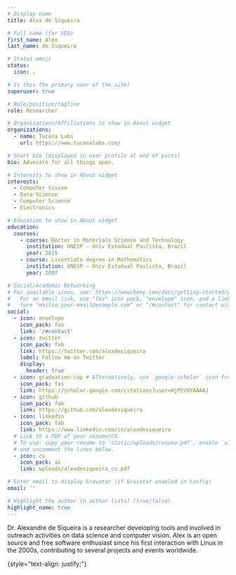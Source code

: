 ```yaml
---
# Display name
title: Alex de Siqueira 

# Full name (for SEO)
first_name: Alex
last_name: de Siqueira 

# Status emoji
status:
  icon: ☕️

# Is this the primary user of the site?
superuser: true

# Role/position/tagline
role: Researcher 

# Organizations/Affiliations to show in About widget
organizations:
  - name: Tucana Labs 
    url: https://www.tucanalabs.com/

# Short bio (displayed in user profile at end of posts)
bio: Advocate for all things open. 

# Interests to show in About widget
interests:
  - Computer Vision 
  - Data Science
  - Computer Science 
  - Electronics 

# Education to show in About widget
education:
  courses:
    - course: Doctor in Materials Science and Technology 
      institution: UNESP — Univ Estadual Paulista, Brazil
      year: 2015
    - course: Licentiate degree in Mathematics 
      institution: UNESP — Univ Estadual Paulista, Brazil 
      year: 2007

# Social/Academic Networking
# For available icons, see: https://wowchemy.com/docs/getting-started/page-builder/#icons
#   For an email link, use "fas" icon pack, "envelope" icon, and a link in the
#   form "mailto:your-email@example.com" or "/#contact" for contact widget.
social:
  - icon: envelope
    icon_pack: fas
    link: '/#contact'
  - icon: twitter
    icon_pack: fab
    link: https://twitter.com/alexdesiqueira
    label: Follow me on Twitter
    display:
      header: true
  - icon: graduation-cap # Alternatively, use `google-scholar` icon from `ai` icon pack
    icon_pack: fas
    link: https://scholar.google.com/citations?user=WjPEVUYAAAAJ
  - icon: github
    icon_pack: fab
    link: https://github.com/alexdesiqueira
  - icon: linkedin
    icon_pack: fab
    link: https://www.linkedin.com/in/alexdesiqueira
  # Link to a PDF of your resume/CV.
  # To use: copy your resume to `static/uploads/resume.pdf`, enable `ai` icons in `params.yaml`,
  # and uncomment the lines below.
  - icon: cv
    icon_pack: ai
    link: uploads/alexdesiqueira_cv.pdf

# Enter email to display Gravatar (if Gravatar enabled in Config)
email: ''

# Highlight the author in author lists? (true/false)
highlight_name: true
---
```


Dr. Alexandre de Siqueira is a researcher developing tools and involved in outreach activities on data science and computer vision. Alex is an open source and free software enthusiast since his first interaction with Linux in the 2000s, contributing to several projects and events worldwide.

{style="text-align: justify;"}
